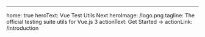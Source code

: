 ---

home: true
heroText: Vue Test Utils Next
heroImage: /logo.png
tagline: The official testing suite utils for Vue.js 3
actionText: Get Started →
actionLink: /introduction
